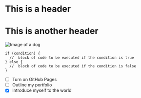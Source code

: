 # This is a header
# This is another header

![Image of a dog](https://i.natgeofe.com/n/4f5aaece-3300-41a4-b2a8-ed2708a0a27c/domestic-dog_thumb_3x2.jpg)


```
if (condition) {
  //  block of code to be executed if the condition is true
} else {
  //  block of code to be executed if the condition is false
}
```

- [ ] Turn on GitHub Pages
- [ ] Outline my portfolio
- [x] Introduce myself to the world
